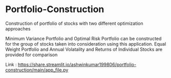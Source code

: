 # Portfolio-Construction
Construction of portfolio of stocks with two different optimization approaches

Minimum Variance Portfolio and Optimal Risk Portfolio can be constructed for the group of stocks taken into consideration using this application.
Equal Weight Portfolio and Annual Volatality and Returns of Individual Stocks are provided for comparison

Link : https://share.streamlit.io/ashwinkumar199806/portfolio-construction/main/app_file.py
